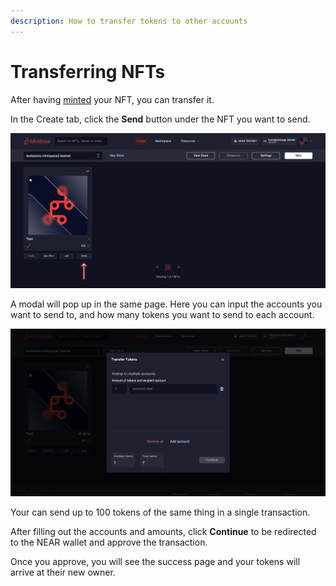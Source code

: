 ```yaml
---
description: How to transfer tokens to other accounts
---
```


# Transferring NFTs

After having [minted](minting-nfts.md) your NFT, you can transfer it.

In the Create tab, click the **Send** button under the NFT you want to send.

![](../../.gitbook/assets/mintbase-send.png)

A modal will pop up in the same page. Here you can input the accounts you want to send to, and how many tokens you want to send to each account.

![Transfer Tokens Modal](<../../.gitbook/assets/Screenshot 2022-04-20 at 18.45.32.png>)

Your can send up to 100 tokens of the same thing in a single transaction.

After filling out the accounts and amounts, click **Continue** to be redirected to the NEAR wallet and approve the transaction.

Once you approve, you will see the success page and your tokens will arrive at their new owner.
